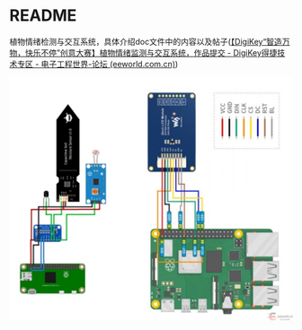 # README

植物情绪检测与交互系统，具体介绍doc文件中的内容以及帖子([【DigiKey“智造万物，快乐不停”创意大赛】植物情绪监测与交互系统，作品提交 - DigiKey得捷技术专区 - 电子工程世界-论坛 (eeworld.com.cn)](http://bbs.eeworld.com.cn/thread-1269559-1-1.html))

![](img\082956isrvi6vevzstlwks.png)
